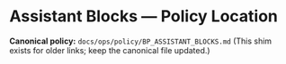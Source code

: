 <!-- status: stub; target: 150+ words -->
<!-- status: stub; target: 150+ words -->
<!-- status: stub; target: 150+ words -->
<!-- status: stub; target: 150+ words -->
# Assistant Blocks — Policy Location

**Canonical policy:** `docs/ops/policy/BP_ASSISTANT_BLOCKS.md`
(This shim exists for older links; keep the canonical file updated.)





